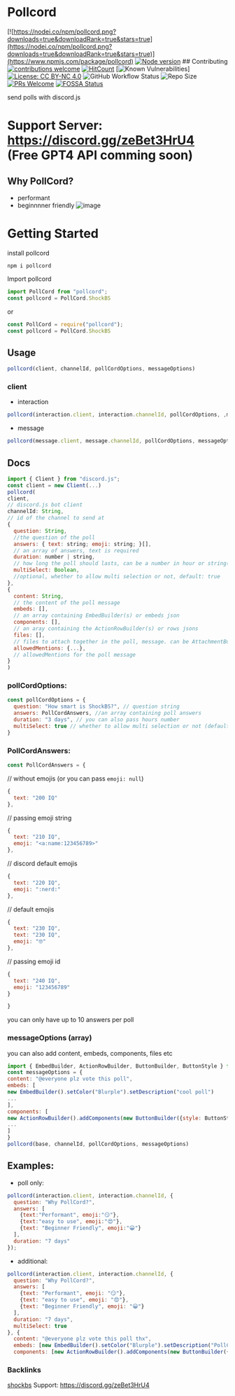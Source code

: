 # Pollcord
[![https://nodei.co/npm/pollcord.png?downloads=true&downloadRank=true&stars=true](https://nodei.co/npm/pollcord.png?downloads=true&downloadRank=true&stars=true)](https://www.npmjs.com/package/pollcord)
[![Node version](https://img.shields.io/node/v/pollcord.svg?style=flat)](https://nodejs.org/download/) ## Contributing [![contributions welcome](https://img.shields.io/badge/contributions-welcome-brightgreen.svg?style=flat)](https://github.com/shockbs/pollcord/issues) [![HitCount](https://hits.dwyl.com/shockbs/pollcord.svg?style=flat-square)](http://hits.dwyl.com/shockbs/pollcord) [![Known Vulnerabilities](https://snyk.io/test/github/shockbs/pollcord/badge.svg)] [![License: CC BY-NC 4.0](https://licensebuttons.net/l/by-nc/4.0/80x15.png)](https://creativecommons.org/licenses/by-nc/4.0/) ![GitHub Workflow Status](https://img.shields.io/github/workflow/status/shockbs/pollcord/CI?label=build) ![Repo Size](https://img.shields.io/github/repo-size/shockbs/pollcord) [![PRs Welcome](https://img.shields.io/badge/PRs-welcome-brightgreen.svg?style=flat-square)](https://github.com/shockbs/pollcord) [![FOSSA Status](https://app.fossa.com/api/projects/git%2Bgithub.com%2Fshockbs%2Fpollcord.svg?type=shield)](https://app.fossa.com/projects/git%2Bgithub.com%2Fshockbs%2Fpollcord?ref=badge_shield)




send polls with discord.js
# Support Server: https://discord.gg/zeBet3HrU4 (Free GPT4 API comming soon)
## Why PollCord?
- performant
- beginnnner friendly
![image](https://i.ibb.co/KLsMTpn/Screenshot-2024-0423-201207.jpg)
# Getting Started
install pollcord
```
npm i pollcord
```
Import pollcord
```js
import PollCord from "pollcord";
const pollcord = PollCord.ShockBS
```
or
```js
const PollCord = require("pollcord");
const pollcord = PollCord.ShockBS
```
## Usage
```js
pollcord(client, channelId, pollCordOptions, messageOptions)
```
### client
- interaction
```js
pollcord(interaction.client, interaction.channelId, pollCordOptions, ,messageOptions)
```
- message
```js
pollcord(message.client, message.channelId, pollCordOptions, messageOptions)
```
## Docs
```js
import { Client } from "discord.js";
const client = new Client(...)
pollcord(
client,
// discord.js bot client
channelId: String,
// id of the channel to send at
{
  question: String,
  //the question of the poll
  answers: { text: string; emoji: string; }[],
  // an array of answers, text is required
  duration: number | string,
  // how long the poll should lasts, can be a number in hour or string(ex: 1 hour, 90mins, 1 week, etc)
  multiSelect: Boolean,
  //optional, whether to allow multi selection or not, default: true
},
{
  content: String,
  // the content of the poll message
  embeds: [],
  // an array containing EmbedBuilder(s) or embeds json
  components: [],
  // an aray containing the ActionRowBuilder(s) or rows jsons
  files: [],
  // files to attach together in the poll, message. can be AttachmentBuilder(s) or attachment json
  allowedMentions: {...},
  // allowedMentions for the poll message
}
)
```
### pollCordOptions:
```js
const pollCordOptions = {
  question: "How smart is ShockBS?", // question string
  answers: PollCordAnswers, //an array containing poll answers
  duration: "3 days", // you can also pass hours number
  multiSelect: true // whether to allow multi selection or not (default: true)
}
```
### PollCordAnswers:
```js
const PollCordAnswers = {
```
// without emojis (or you can pass `emoji: null`)
```js
{
  text: "200 IQ"
},
```
// passing emoji string
```js
{
  text: "210 IQ",
  emoji: "<a:name:123456789>"
},
```
// discord default emojis
```js
{
  text: "220 IQ",
  emoji: ":nerd:"
},
```
// default emojis
```js
{
  text: "230 IQ",
  text: "230 IQ",
  emoji: "🤓"
},
```
// passing emoji id
```js
{
  text: "240 IQ",
  emoji: "123456789"
}
```
```js
}
```
you can only have up to 10 answers per poll
### messageOptions (array)
you can also add content, embeds, components, files etc
```js
import { EmbedBuilder, ActionRowBuilder, ButtonBuilder, ButtonStyle } from "discord.js"
const messageOptions = {
content: "@everyone plz vote this poll",
embeds: [
new EmbedBuilder().setColor("Blurple").setDescription("cool poll")
...
],
components: [
new ActionRowBuilder().addComponents(new ButtonBuilder({style: ButtonStyle.Link, label: "Support", url: "https://discord.gg/zeBet3HrU4/"}))
...
]
}
pollcord(base, channelId, pollCordOptions, messageOptions)
```
## Examples:
- poll only:
```js
pollcord(interaction.client, interaction.channelId, { 
  question: "Why PollCord?", 
  answers: [
    {text:"Performant", emoji:"😏"},
    {text:"easy to use", emoji:"😍"},
    {text: "Beginner Friendly", emoji:"😀"}
  ], 
  duration: "7 days" 
});
```
- additional:
```js
pollcord(interaction.client, interaction.channelId, { 
  question: "Why PollCord?", 
  answers: [
    {text: "Performant", emoji: "😏"},
    {text: "easy to use", emoji: "😍"},
    {text: "Beginner Friendly", emoji: "😀"}
  ], 
  duration: "7 days", 
  multiSelect: true 
}, { 
  content: "@everyone plz vote this poll thx", 
  embeds: [new EmbedBuilder().setColor("Blurple").setDescription("PollCord")], 
  components: [new ActionRowBuilder().addComponents(new ButtonBuilder({style: ButtonStyle.Link, label: "Support", url: "https://discord.gg/zeBet3HrU4/"}))]});

```
### Backlinks
[shockbs](https://shockbs.is-a.dev)
Support: https://discord.gg/zeBet3HrU4
